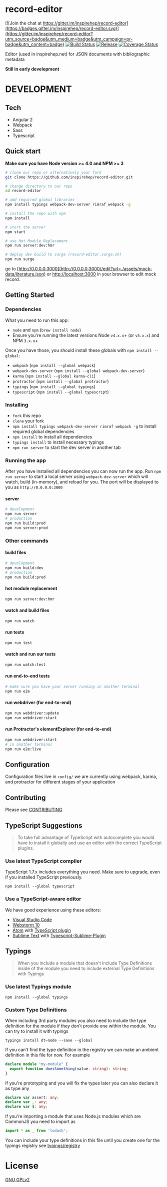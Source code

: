 # record-editor

[![Join the chat at https://gitter.im/inspirehep/record-editor](https://badges.gitter.im/inspirehep/record-editor.svg)](https://gitter.im/inspirehep/record-editor?utm_source=badge&utm_medium=badge&utm_campaign=pr-badge&utm_content=badge)
[![Build Status](https://img.shields.io/travis/inveniosoftware/invenio-search-js.svg)](https://travis-ci.org/inspirehep/record-editor)
[![Release](https://img.shields.io/github/tag/inspirehep/record-editor.svg)](https://github.com/inspirehep/record-editor/releases)
[![Coverage Status](https://coveralls.io/repos/github/inspirehep/record-editor/badge.svg)](https://coveralls.io/github/inspirehep/record-editor)


Editor (used in inspirehep.net) for JSON documents with bibliographic metadata

**Still in early development**

# DEVELOPMENT

## Tech

* Angular 2
* Webpack
* Sass
* Typescript

## Quick start
**Make sure you have Node version >= 4.0 and NPM >= 3**

```bash
# clone our repo or alternatively your fork
git clone https://github.com/inspirehep/record-editor.git

# change directory to our repo
cd record-editor

# add required global libraries
npm install typings webpack-dev-server rimraf webpack -g

# install the repo with npm
npm install

# start the server
npm start

# use Hot Module Replacement
npm run server:dev:hmr

# deploy dev build to surge (record-editor.surge.sh)
npm run surge

```
go to [http://0.0.0.0:3000](http://0.0.0.0:3000//edit?url=./assets/mock-data/literature.json) or [http://localhost:3000](http://localhost:3000/edit?url=./assets/mock-data/literature.json) in your browser to edit mock record.


## Getting Started
### Dependencies
What you need to run this app:
* `node` and `npm` (`brew install node`)
* Ensure you're running the latest versions Node `v4.x.x`+ (or `v5.x.x`) and NPM `3.x.x`+

Once you have those, you should install these globals with `npm install --global`:
* `webpack` (`npm install --global webpack`)
* `webpack-dev-server` (`npm install --global webpack-dev-server`)
* `karma` (`npm install --global karma-cli`)
* `protractor` (`npm install --global protractor`)
* `typings` (`npm install --global typings`)
* `typescript` (`npm install --global typescript`)

### Installing
* `fork` this repo
* `clone` your fork
* `npm install typings webpack-dev-server rimraf webpack -g` to install required global dependencies
* `npm install` to install all dependencies
* `typings install` to install necessary typings
* `npm run server` to start the dev server in another tab

### Running the app
After you have installed all dependencies you can now run the app. Run `npm run server` to start a local server using `webpack-dev-server` which will watch, build (in-memory), and reload for you. The port will be displayed to you as `http://0.0.0.0:3000`

#### server
```bash
# development
npm run server
# production
npm run build:prod
npm run server:prod
```

### Other commands

#### build files
```bash
# development
npm run build:dev
# production
npm run build:prod
```

#### hot module replacement
```bash
npm run server:dev:hmr
```

#### watch and build files
```bash
npm run watch
```

#### run tests
```bash
npm run test
```

#### watch and run our tests
```bash
npm run watch:test
```

#### run end-to-end tests
```bash
# make sure you have your server running in another terminal
npm run e2e
```

#### run webdriver (for end-to-end)
```bash
npm run webdriver:update
npm run webdriver:start
```

#### run Protractor's elementExplorer (for end-to-end)
```bash
npm run webdriver:start
# in another terminal
npm run e2e:live
```

## Configuration
Configuration files live in `config/` we are currently using webpack, karma, and protractor for different stages of your application

## Contributing

Please see [CONTRIBUTING](./github/CONTRIBUTING.md)

## TypeScript Suggestions
> To take full advantage of TypeScript with autocomplete you would have to install it globally and use an editor with the correct TypeScript plugins.

### Use latest TypeScript compiler
TypeScript 1.7.x includes everything you need. Make sure to upgrade, even if you installed TypeScript previously.

```
npm install --global typescript
```

### Use a TypeScript-aware editor
We have good experience using these editors:

* [Visual Studio Code](https://code.visualstudio.com/)
* [Webstorm 10](https://www.jetbrains.com/webstorm/download/)
* [Atom](https://atom.io/) with [TypeScript plugin](https://atom.io/packages/atom-typescript)
* [Sublime Text](http://www.sublimetext.com/3) with [Typescript-Sublime-Plugin](https://github.com/Microsoft/Typescript-Sublime-plugin#installation)

## Typings
> When you include a module that doesn't include Type Definitions inside of the module you need to include external Type Definitions with Typings

### Use latest Typings module
```
npm install --global typings
```

### Custom Type Definitions
When including 3rd party modules you also need to include the type definition for the module
if they don't provide one within the module. You can try to install it with typings

```
typings install dt~node --save --global
```

If you can't find the type definition in the registry we can make an ambient definition in
this file for now. For example

```typescript
declare module "my-module" {
  export function doesSomething(value: string): string;
}
```


If you're prototyping and you will fix the types later you can also declare it as type any

```typescript
declare var assert: any;
declare var _: any;
declare var $: any;
```

If you're importing a module that uses Node.js modules which are CommonJS you need to import as

```typescript
import * as _ from 'lodash';
```

You can include your type definitions in this file until you create one for the typings registry
see [typings/registry](https://github.com/typings/registry)

# License
 [GNU GPLv2](/LICENSE)
